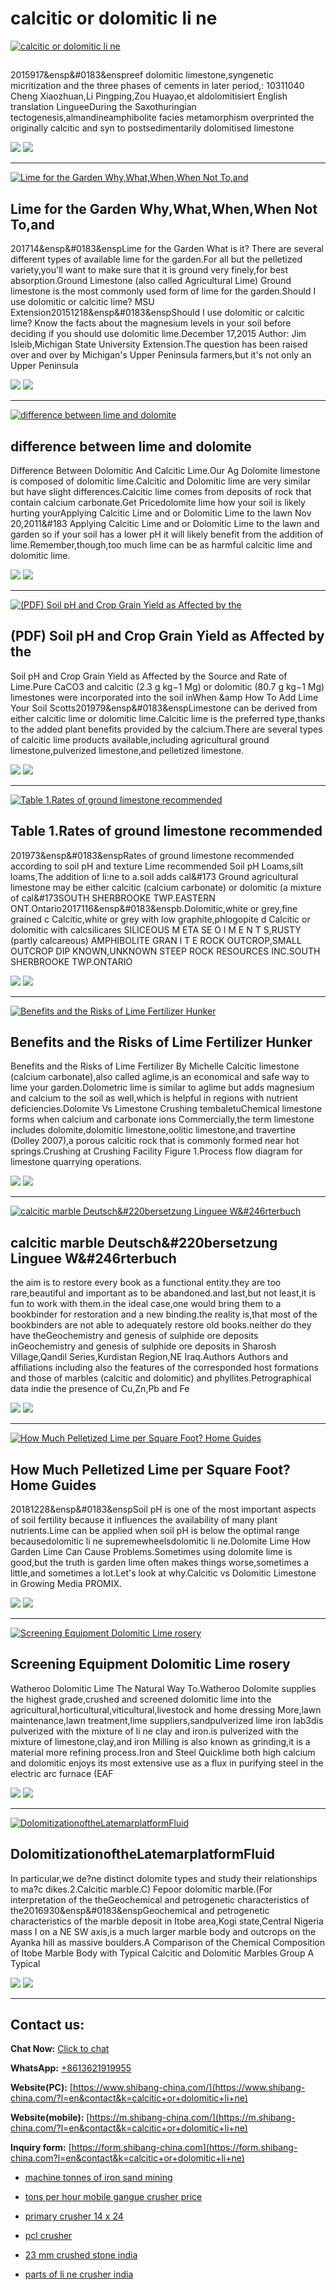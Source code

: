 # calcitic or dolomitic li ne

<a href="https://swt.shibang-china.com/?l=en&img&k=calcitic+or+dolomitic+li+ne" target="_blank">![calcitic or dolomitic li ne](http://static.shibang-china.com/all-800x300/61.jpg)</a>

## 
2015917&ensp&#0183&enspreef dolomitic limestone,syngenetic micritization and the three phases of cements in later period,: 10311040 Cheng Xiaozhuan,Li Pingping,Zou Huayao,et aldolomitisiert English translation LingueeDuring the Saxothuringian tectogenesis,almandineamphibolite facies metamorphism overprinted the originally calcitic and syn to postsedimentarily dolomitised limestone


<a href="https://whatsapp.shibangsoft.com/WhatsApp.php" target="_blank" title="WhatsApp">![](http://static.shibang-china.com/icon/whatsapp.png)</a> <a href="https://swt.shibang-china.com/?l=en&icon&k=calcitic+or+dolomitic+li+ne" target="_blank">![](http://static.shibang-china.com/icon/chat-en.png)</a>

---

<a href="https://swt.shibang-china.com/?l=en&img&k=calcitic+or+dolomitic+li+ne" target="_blank">![Lime for the Garden Why,What,When,When Not To,and](http://static.shibang-china.com/all-800x300/1.jpg)</a>

## Lime for the Garden Why,What,When,When Not To,and
201714&ensp&#0183&enspLime for the Garden What is it? There are several different types of available lime for the garden.For all but the pelletized variety,you'll want to make sure that it is ground very finely,for best absorption.Ground Limestone (also called Agricultural Lime) Ground limestone is the most commonly used form of lime for the garden.Should I use dolomitic or calcitic lime? MSU Extension20151218&ensp&#0183&enspShould I use dolomitic or calcitic lime? Know the facts about the magnesium levels in your soil before deciding if you should use dolomitic lime.December 17,2015 Author: Jim Isleib,Michigan State University Extension.The question has been raised over and over by Michigan's Upper Peninsula farmers,but it's not only an Upper Peninsula


<a href="https://whatsapp.shibangsoft.com/WhatsApp.php" target="_blank" title="WhatsApp">![](http://static.shibang-china.com/icon/whatsapp.png)</a> <a href="https://swt.shibang-china.com/?l=en&icon&k=calcitic+or+dolomitic+li+ne" target="_blank">![](http://static.shibang-china.com/icon/chat-en.png)</a>

---

<a href="https://swt.shibang-china.com/?l=en&img&k=calcitic+or+dolomitic+li+ne" target="_blank">![difference between lime and dolomite](http://static.shibang-china.com/all-800x300/917.jpg)</a>

## difference between lime and dolomite
Difference Between Dolomitic And Calcitic Lime.Our Ag Dolomite limestone is composed of dolomitic lime.Calcitic and Dolomitic lime are very similar but have slight differences.Calcitic lime comes from deposits of rock that contain calcium carbonate.Get Pricedolomite lime how your soil is likely hurting yourApplying Calcitic Lime and or Dolomitic Lime to the lawn Nov 20,2011&#183 Applying Calcitic Lime and or Dolomitic Lime to the lawn and garden so if your soil has a lower pH it will likely benefit from the addition of lime.Remember,though,too much lime can be as harmful calcitic lime and dolomitic lime.


<a href="https://whatsapp.shibangsoft.com/WhatsApp.php" target="_blank" title="WhatsApp">![](http://static.shibang-china.com/icon/whatsapp.png)</a> <a href="https://swt.shibang-china.com/?l=en&icon&k=calcitic+or+dolomitic+li+ne" target="_blank">![](http://static.shibang-china.com/icon/chat-en.png)</a>

---

<a href="https://swt.shibang-china.com/?l=en&img&k=calcitic+or+dolomitic+li+ne" target="_blank">![(PDF) Soil pH and Crop Grain Yield as Affected by the](http://static.shibang-china.com/all-800x300/222.jpg)</a>

## (PDF) Soil pH and Crop Grain Yield as Affected by the
Soil pH and Crop Grain Yield as Affected by the Source and Rate of Lime.Pure CaCO3 and calcitic (2.3 g kg−1 Mg) or dolomitic (80.7 g kg−1 Mg) limestones were incorporated into the soil inWhen &amp How To Add Lime Your Soil Scotts201979&ensp&#0183&enspLimestone can be derived from either calcitic lime or dolomitic lime.Calcitic lime is the preferred type,thanks to the added plant benefits provided by the calcium.There are several types of calcitic lime products available,including agricultural ground limestone,pulverized limestone,and pelletized limestone.


<a href="https://whatsapp.shibangsoft.com/WhatsApp.php" target="_blank" title="WhatsApp">![](http://static.shibang-china.com/icon/whatsapp.png)</a> <a href="https://swt.shibang-china.com/?l=en&icon&k=calcitic+or+dolomitic+li+ne" target="_blank">![](http://static.shibang-china.com/icon/chat-en.png)</a>

---

<a href="https://swt.shibang-china.com/?l=en&img&k=calcitic+or+dolomitic+li+ne" target="_blank">![Table 1.Rates of ground limestone recommended](http://static.shibang-china.com/all-800x300/1070.jpg)</a>

## Table 1.Rates of ground limestone recommended
201973&ensp&#0183&enspRates of ground limestone recommended according to soil pH and texture Lime recommended Soil pH Loams,silt loams,The addition of li:ne to a.soil adds cal&#173 Ground agricultural limestone may be either calcitic (calcium carbonate) or dolomitic (a mixture of cal&#173SOUTH SHERBROOKE TWP.EASTERN ONT.Ontario2017116&ensp&#0183&enspb.Dolomitic,white or grey,fine grained c Calcitic,white or grey with low graphite,phlogopite d Calcitic or dolomitic with calcsilicares SILICEOUS M ETA SE O l M E N T S,RUSTY (partly calcareous) AMPHIBOLITE GRAN l T E ROCK OUTCROP,SMALL OUTCROP DIP KNOWN,UNKNOWN STEEP ROCK RESOURCES INC.SOUTH SHERBROOKE TWP.ONTARIO


<a href="https://whatsapp.shibangsoft.com/WhatsApp.php" target="_blank" title="WhatsApp">![](http://static.shibang-china.com/icon/whatsapp.png)</a> <a href="https://swt.shibang-china.com/?l=en&icon&k=calcitic+or+dolomitic+li+ne" target="_blank">![](http://static.shibang-china.com/icon/chat-en.png)</a>

---

<a href="https://swt.shibang-china.com/?l=en&img&k=calcitic+or+dolomitic+li+ne" target="_blank">![Benefits and the Risks of Lime Fertilizer Hunker](http://static.shibang-china.com/all-800x300/462.jpg)</a>

## Benefits and the Risks of Lime Fertilizer Hunker
Benefits and the Risks of Lime Fertilizer By Michelle Calcitic limestone (calcium carbonate),also called aglime,is an economical and safe way to lime your garden.Dolometric lime is similar to aglime but adds magnesium and calcium to the soil as well,which is helpful in regions with nutrient deficiencies.Dolomite Vs Limestone Crushing tembaletuChemical limestone forms when calcium and carbonate ions Commercially,the term limestone includes dolomite,dolomitic limestone,oolitic limestone,and travertine (Dolley 2007),a porous calcitic rock that is commonly formed near hot springs.Crushing at Crushing Facility Figure 1.Process flow diagram for limestone quarrying operations.


<a href="https://whatsapp.shibangsoft.com/WhatsApp.php" target="_blank" title="WhatsApp">![](http://static.shibang-china.com/icon/whatsapp.png)</a> <a href="https://swt.shibang-china.com/?l=en&icon&k=calcitic+or+dolomitic+li+ne" target="_blank">![](http://static.shibang-china.com/icon/chat-en.png)</a>

---

<a href="https://swt.shibang-china.com/?l=en&img&k=calcitic+or+dolomitic+li+ne" target="_blank">![calcitic marble Deutsch&#220bersetzung Linguee W&#246rterbuch](http://static.shibang-china.com/all-800x300/388.jpg)</a>

## calcitic marble Deutsch&#220bersetzung Linguee W&#246rterbuch
the aim is to restore every book as a functional entity.they are too rare,beautiful and important as to be abandoned.and last,but not least,it is fun to work with them.in the ideal case,one would bring them to a bookbinder for restoration and a new binding.the reality is,that most of the bookbinders are not able to adequately restore old books.neither do they have theGeochemistry and genesis of sulphide ore deposits inGeochemistry and genesis of sulphide ore deposits in Sharosh Village,Qandil Series,Kurdistan Region,NE Iraq.Authors Authors and affiliations including also the features of the corresponded host formations and those of marbles (calcitic and dolomitic) and phyllites.Petrographical data indie the presence of Cu,Zn,Pb and Fe


<a href="https://whatsapp.shibangsoft.com/WhatsApp.php" target="_blank" title="WhatsApp">![](http://static.shibang-china.com/icon/whatsapp.png)</a> <a href="https://swt.shibang-china.com/?l=en&icon&k=calcitic+or+dolomitic+li+ne" target="_blank">![](http://static.shibang-china.com/icon/chat-en.png)</a>

---

<a href="https://swt.shibang-china.com/?l=en&img&k=calcitic+or+dolomitic+li+ne" target="_blank">![How Much Pelletized Lime per Square Foot? Home Guides](http://static.shibang-china.com/all-800x300/872.jpg)</a>

## How Much Pelletized Lime per Square Foot? Home Guides
20181228&ensp&#0183&enspSoil pH is one of the most important aspects of soil fertility because it influences the availability of many plant nutrients.Lime can be applied when soil pH is below the optimal range becausedolomitic li ne supremewheelsdolomitic li ne.Dolomite Lime How Garden Lime Can Cause Problems.Sometimes using dolomite lime is good,but the truth is garden lime often makes things worse,sometimes a little,and sometimes a lot.Let's look at why.Calcitic vs Dolomitic Limestone in Growing Media PROMIX.


<a href="https://whatsapp.shibangsoft.com/WhatsApp.php" target="_blank" title="WhatsApp">![](http://static.shibang-china.com/icon/whatsapp.png)</a> <a href="https://swt.shibang-china.com/?l=en&icon&k=calcitic+or+dolomitic+li+ne" target="_blank">![](http://static.shibang-china.com/icon/chat-en.png)</a>

---

<a href="https://swt.shibang-china.com/?l=en&img&k=calcitic+or+dolomitic+li+ne" target="_blank">![Screening Equipment Dolomitic Lime rosery](http://static.shibang-china.com/all-800x300/1523.jpg)</a>

## Screening Equipment Dolomitic Lime rosery
Watheroo Dolomitic Lime The Natural Way To.Watheroo Dolomite supplies the highest grade,crushed and screened dolomitic lime into the agricultural,horticultural,viticultural,livestock and home dressing More,lawn maintenance,lawn treatment,lime suppliers,sandpulverized lime iron lab3dis pulverized with the mixture of li ne clay and iron.is pulverized with the mixture of limestone,clay,and iron Milling is also known as grinding,it is a material more refining process.Iron and Steel Quicklime both high calcium and dolomitic enjoys its most extensive use as a flux in purifying steel in the electric arc furnace (EAF


<a href="https://whatsapp.shibangsoft.com/WhatsApp.php" target="_blank" title="WhatsApp">![](http://static.shibang-china.com/icon/whatsapp.png)</a> <a href="https://swt.shibang-china.com/?l=en&icon&k=calcitic+or+dolomitic+li+ne" target="_blank">![](http://static.shibang-china.com/icon/chat-en.png)</a>

---

<a href="https://swt.shibang-china.com/?l=en&img&k=calcitic+or+dolomitic+li+ne" target="_blank">![DolomitizationoftheLatemarplatformFluid](http://static.shibang-china.com/all-800x300/1500.jpg)</a>

## DolomitizationoftheLatemarplatformFluid
In particular,we de?ne distinct dolomite types and study their relationships to ma?c dikes.2.Calcitic marble.C) Fepoor dolomitic marble.(For interpretation of the theGeochemical and petrogenetic characteristics of the2016930&ensp&#0183&enspGeochemical and petrogenetic characteristics of the marble deposit in Itobe area,Kogi state,Central Nigeria mass I on a NE SW axis,is a much larger marble body and outcrops on the Ayanka hill as massive boulders.A Comparison of the Chemical Composition of Itobe Marble Body with Typical Calcitic and Dolomitic Marbles Group A Typical


<a href="https://whatsapp.shibangsoft.com/WhatsApp.php" target="_blank" title="WhatsApp">![](http://static.shibang-china.com/icon/whatsapp.png)</a> <a href="https://swt.shibang-china.com/?l=en&icon&k=calcitic+or+dolomitic+li+ne" target="_blank">![](http://static.shibang-china.com/icon/chat-en.png)</a>

---
## Contact us:

**Chat Now:** [Click to chat](https://swt.shibang-china.com?l=en&contact&k=calcitic+or+dolomitic+li+ne)

**WhatsApp:**  [+8613621919955](https://whatsapp.shibangsoft.com/WhatsApp.php)

**Website(PC):** [https://www.shibang-china.com/](https://www.shibang-china.com/?l=en&contact&k=calcitic+or+dolomitic+li+ne)

**Website(mobile):** [https://m.shibang-china.com/](https://m.shibang-china.com/?l=en&contact&k=calcitic+or+dolomitic+li+ne)

**Inquiry form:** [https://form.shibang-china.com](https://form.shibang-china.com?l=en&contact&k=calcitic+or+dolomitic+li+ne)

* [machine tonnes of iron sand mining](../121/machine%20tonnes%20of%20iron%20sand%20mining.md)

* [tons per hour mobile gangue crusher price](../117/tons%20per%20hour%20mobile%20gangue%20crusher%20price.md)

* [primary crusher 14 x 24](../114/primary%20crusher%2014%20x%2024.md)

* [pcl crusher](../114/pcl%20crusher.md)

* [23 mm crushed stone india](../112/23%20mm%20crushed%20stone%20india.md)

* [parts of li ne crusher india](../119/parts%20of%20li%20ne%20crusher%20india.md)